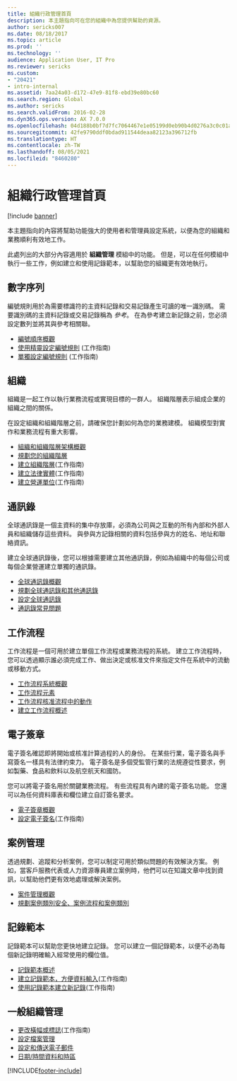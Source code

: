 ```yaml
---
title: 組織行政管理首頁
description: 本主題指向可在您的組織中為您提供幫助的資源。
author: sericks007
ms.date: 08/18/2017
ms.topic: article
ms.prod: ''
ms.technology: ''
audience: Application User, IT Pro
ms.reviewer: sericks
ms.custom:
- "20421"
- intro-internal
ms.assetid: 7aa24a03-d172-47e9-81f8-ebd39e80bc60
ms.search.region: Global
ms.author: sericks
ms.search.validFrom: 2016-02-28
ms.dyn365.ops.version: AX 7.0.0
ms.openlocfilehash: 04d188b0bf7d7fc7064467e1e05199d0eb90b4d0276a3c0c01ad8f9be78e76e8
ms.sourcegitcommit: 42fe9790ddf0bdad911544deaa82123a396712fb
ms.translationtype: HT
ms.contentlocale: zh-TW
ms.lasthandoff: 08/05/2021
ms.locfileid: "8460280"
---
```

# <a name="organization-administration-home-page"></a>組織行政管理首頁

[!include [banner](../includes/banner.md)]

本主題指向的內容將幫助功能強大的使用者和管理員設定系統，以便為您的組織和業務順利有效地工作。

此處列出的大部分內容適用於 **組織管理** 模組中的功能。 但是，可以在任何模組中執行一些工作，例如建立和使用記錄範本，以幫助您的組織更有效地執行。

## <a name="number-sequences"></a>數字序列

編號規則用於為需要標識符的主資料記錄和交易記錄產生可讀的唯一識別碼。 需要識別碼的主資料記錄或交易記錄稱為 *參考*。 在為參考建立新記錄之前，您必須設定數列並將其與參考相關聯。

- [編號順序概觀](number-sequence-overview.md)
- [使用精靈設定編號規則](tasks/set-up-number-sequences-wizard.md) (工作指南)
- [單獨設定編號規則](tasks/set-up-number-sequences-individual-basis.md) (工作指南)

## <a name="organizations"></a>組織

組織是一起工作以執行業務流程或實現目標的一群人。 組織階層表示組成企業的組織之間的關係。

在設定組織和組織階層之前，請確保您計劃如何為您的業務建模。 組織模型對實作和業務流程有重大影響。

- [組織和組織階層架構概觀](organizations-organizational-hierarchies.md)
- [規劃您的組織階層](plan-organizational-hierarchy.md)
- [建立組織階層](tasks/create-organization-hierarchy.md)(工作指南)
- [建立法律實體](tasks/create-legal-entity.md)(工作指南)
- [建立營運單位](tasks/create-operating-unit.md)(工作指南)

## <a name="address-books"></a>通訊錄

全球通訊錄是一個主資料的集中存放庫，必須為公司與之互動的所有內部和外部人員和組織儲存這些資料。 與參與方記錄相關的資料包括參與方的姓名、地址和聯絡資訊。

建立全球通訊錄後，您可以根據需要建立其他通訊錄，例如為組織中的每個公司或每個企業營運建立單獨的通訊錄。

- [全球通訊錄概觀](overview-global-address-book.md)
- [規劃全球通訊錄和其他通訊錄](plan-configuration-global-address-book-additional-address-books.md)
- [設定全球通訊錄](tasks/configure-global-address-book.md)
- [通訊錄常見問題](qa-address-books.md)

## <a name="workflow"></a>工作流程

工作流程是一個可用於建立單個工作流程或業務流程的系統。 建立工作流程時，您可以透過顯示誰必須完成工作、做出決定或核准文件來指定文件在系統中的流動或移動方式。

- [工作流程系統概觀](overview-workflow-system.md)
- [工作流程元素](workflow-elements.md)
- [工作流程核准流程中的動作](workflow-actions.md)
- [建立工作流程概述](create-workflow.md)

## <a name="electronic-signatures"></a>電子簽章

電子簽名確認即將開始或核准計算過程的人的身份。 在某些行業，電子簽名與手寫簽名一樣具有法律約束力。 電子簽名是多個受監管行業的法規遵從性要求，例如製藥、食品和飲料以及航空航天和國防。

您可以將電子簽名用於關鍵業務流程。 有些流程具有內建的電子簽名功能。 您還可以為任何資料庫表和欄位建立自訂簽名要求。

- [電子簽章概觀](electronic-signature-overview.md)
- [設定電子簽名](tasks/set-up-electronic-signatures.md)(工作指南)

## <a name="case-management"></a>案例管理

透過規劃、追蹤和分析案例，您可以制定可用於類似問題的有效解決方案。 例如，當客戶服務代表或人力資源專員建立案例時，他們可以在知識文章中找到資訊，以幫助他們更有效地處理或解決案例。

- [案件管理概觀](cases.md)
- [規劃案例類別安全、案例流程和案例類別](plan-case-management.md)

## <a name="record-templates"></a>記錄範本

記錄範本可以幫助您更快地建立記錄。 您可以建立一個記錄範本，以便不必為每個新記錄明確輸入經常使用的欄位值。

- [記錄範本概述](record-templates.md)
- [建立記錄範本，方便資料輸入](../../dev-itpro/data-entities/tasks/create-record-template-facilitate-data-entry.md)(工作指南)
- [使用記錄範本建立新記錄](../../dev-itpro/data-entities/tasks/use-record-template-new-record.md)(工作指南)

## <a name="general-organization-administration"></a>一般組織管理

- [更改橫幅或標誌](../get-started/tasks/change-banner-or-logo.md)(工作指南)
- [設定檔案管理](configure-document-management.md)
- [設定和傳送電子郵件](configure-email.md)
- [日期/時間資料和時區](date-time-zones.md)


[!INCLUDE[footer-include](../../../includes/footer-banner.md)]